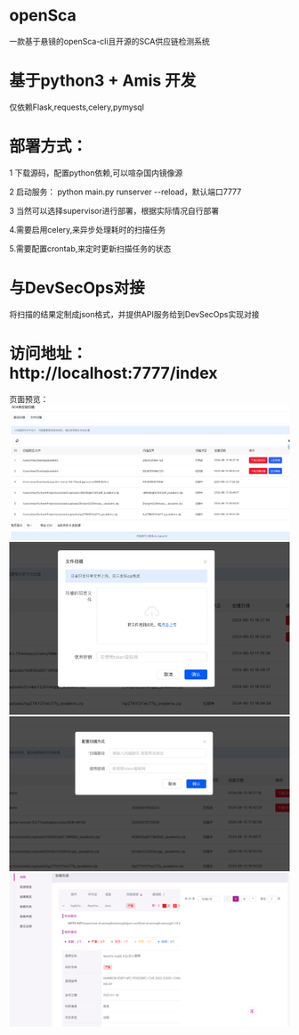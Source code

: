 # openSca
一款基于悬镜的openSca-cli且开源的SCA供应链检测系统

# 基于python3 + Amis 开发
仅依赖Flask,requests,celery,pymysql


# 部署方式：
1 下载源码，配置python依赖,可以喧杂国内镜像源<br/>

2 启动服务： python main.py runserver --reload，默认端口7777<br/>

3 当然可以选择supervisor进行部署，根据实际情况自行部署<br/>

4.需要启用celery,来异步处理耗时的扫描任务

5.需要配置crontab,来定时更新扫描任务的状态

# 与DevSecOps对接
将扫描的结果定制成json格式，并提供API服务给到DevSecOps实现对接

# 访问地址：http://localhost:7777/index

页面预览：
  ![image](111.png)
   ![image](222.png)
    ![image](333.png)
     ![image](444.png)



